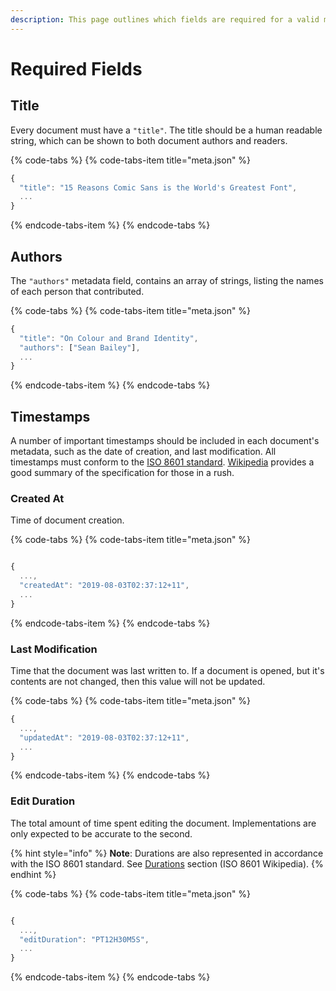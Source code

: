 ```yaml
---
description: This page outlines which fields are required for a valid meta.json file.
---
```


# Required Fields

## Title

Every document must have a `"title"`. The title should be a human readable string, which can be shown to both document authors and readers. 

{% code-tabs %}
{% code-tabs-item title="meta.json" %}
```javascript
{
  "title": "15 Reasons Comic Sans is the World's Greatest Font",
  ...
}
```
{% endcode-tabs-item %}
{% endcode-tabs %}

## Authors

The `"authors"` metadata field, contains an array of strings, listing the names of each person that contributed. 

{% code-tabs %}
{% code-tabs-item title="meta.json" %}
```javascript
{
  "title": "On Colour and Brand Identity",
  "authors": ["Sean Bailey"],
  ...
}
```
{% endcode-tabs-item %}
{% endcode-tabs %}

## Timestamps

A number of important timestamps should be included in each document's metadata, such as the date of creation, and last modification. All timestamps must conform to the [ISO 8601 standard](https://www.iso.org/iso-8601-date-and-time-format.html). [Wikipedia](https://en.m.wikipedia.org/wiki/ISO_8601) provides a good summary of the specification for those in a rush.

### Created At

Time of document creation.

{% code-tabs %}
{% code-tabs-item title="meta.json" %}
```javascript
{
  ...,
  "createdAt": "2019-08-03T02:37:12+11",
  ...
}
```
{% endcode-tabs-item %}
{% endcode-tabs %}

### Last Modification

Time that the document was last written to. If a document is opened, but it's contents are not changed, then this value will not be updated.

{% code-tabs %}
{% code-tabs-item title="meta.json" %}
```javascript
{
  ...,
  "updatedAt": "2019-08-03T02:37:12+11",
  ...
}
```
{% endcode-tabs-item %}
{% endcode-tabs %}

### Edit Duration

The total amount of time spent editing the document. Implementations are only expected to be accurate to the second.

{% hint style="info" %}
**Note**: Durations are also represented in accordance with the ISO 8601 standard. See [Durations](https://en.m.wikipedia.org/wiki/ISO_8601#Durations) section \(ISO 8601 Wikipedia\).
{% endhint %}

{% code-tabs %}
{% code-tabs-item title="meta.json" %}
```javascript
{
  ...,
  "editDuration": "PT12H30M5S",
  ...
}
```
{% endcode-tabs-item %}
{% endcode-tabs %}

